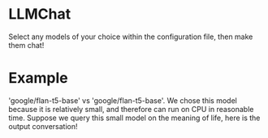 # LLMChat
Select any models of your choice within the configuration file, then make them chat!

# Example
'google/flan-t5-base' vs 'google/flan-t5-base'. We chose this model because it is relatively small, and therefore can run on CPU in reasonable time. Suppose we query this small model on the meaning of life, here is the output conversation!
